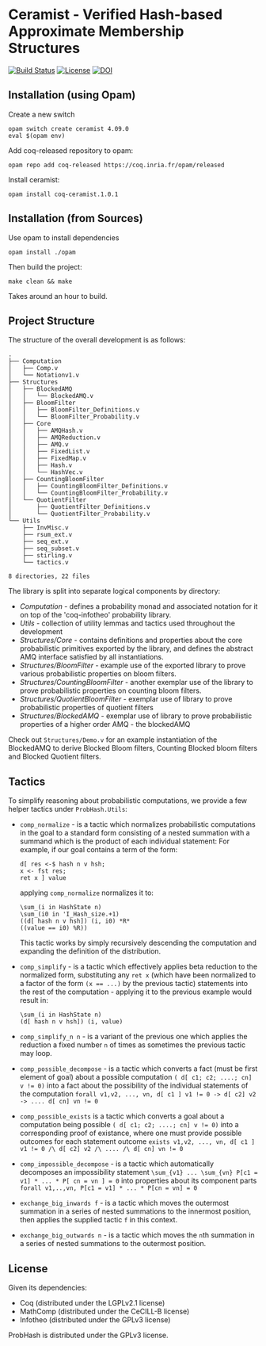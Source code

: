 # Ceramist -  Verified Hash-based Approximate Membership Structures

[![Build Status](https://travis-ci.org/certichain/ceramist.svg?branch=master)](https://travis-ci.org/certichain/ceramist)
[![License](https://img.shields.io/badge/License-GPLv3-blue.svg)](https://raw.githubusercontent.com/certichain/ceramist/master/LICENSE)
[![DOI](https://zenodo.org/badge/189386550.svg)](https://zenodo.org/badge/latestdoi/189386550)


## Installation (using Opam)
Create a new switch
```
opam switch create ceramist 4.09.0
eval $(opam env)
```

Add coq-released repository to opam:
```
opam repo add coq-released https://coq.inria.fr/opam/released
```

Install ceramist:
```
opam install coq-ceramist.1.0.1
```


## Installation (from Sources)
Use opam to install dependencies

```
opam install ./opam
```

Then build the project:
```
make clean && make
```
Takes around an hour to build.

## Project Structure
The structure of the overall development is as follows:
```
.
├── Computation
│   ├── Comp.v
│   └── Notationv1.v
├── Structures
│   ├── BlockedAMQ
│   │   └── BlockedAMQ.v
│   ├── BloomFilter
│   │   ├── BloomFilter_Definitions.v
│   │   └── BloomFilter_Probability.v
│   ├── Core
│   │   ├── AMQHash.v
│   │   ├── AMQReduction.v
│   │   ├── AMQ.v
│   │   ├── FixedList.v
│   │   ├── FixedMap.v
│   │   ├── Hash.v
│   │   └── HashVec.v
│   ├── CountingBloomFilter
│   │   ├── CountingBloomFilter_Definitions.v
│   │   └── CountingBloomFilter_Probability.v
│   └── QuotientFilter
│       ├── QuotientFilter_Definitions.v
│       └── QuotientFilter_Probability.v
└── Utils
    ├── InvMisc.v
    ├── rsum_ext.v
    ├── seq_ext.v
    ├── seq_subset.v
    ├── stirling.v
    └── tactics.v

8 directories, 22 files
```

The library is split into separate logical components by directory:
- *Computation* - defines a probability monad and associated notation for it on top of the 'coq-infotheo' probability library.
- *Utils* - collection of utility lemmas and tactics used throughout the development
- *Structures/Core* - contains definitions and properties about the core probabilistic primitives exported by the library, and defines the abstract AMQ interface satisfied by all instantiations.
- *Structures/BloomFilter* - example use of the exported library to prove various probabilistic properties on bloom filters.
- *Structures/CountingBloomFilter* - another exemplar use of the library to prove probabilistic properties on counting bloom filters. 
- *Structures/QuotientBloomFilter* - exemplar use of library to prove probabilistic properties of quotient filters
- *Structures/BlockedAMQ* - exemplar use of library to prove probabilistic properties of a higher order AMQ - the blockedAMQ 

Check out `Structures/Demo.v` for an example instantiation of the BlockedAMQ to derive Blocked Bloom filters, Counting Blocked bloom filters and Blocked Quotient filters.

## Tactics
To simplify reasoning about probabilistic computations, we provide a few helper tactics under `ProbHash.Utils`:

- `comp_normalize` - is a tactic which normalizes  probabilistic computations in the goal to a standard
   form consisting of a nested summation with a summand which is the product of each individual statement:
   For example, if our goal contains a term of the form:
   ```
   d[ res <-$ hash n v hsh;
   x <- fst res;
   ret x ] value
   ```
   applying `comp_normalize` normalizes it to:
   ```
   \sum_(i in HashState n) 
   \sum_(i0 in 'I_Hash_size.+1) 
   ((d[ hash n v hsh]) (i, i0) *R* 
   ((value == i0) %R))
   ``` 
   This tactic works by simply recursively descending the computation and expanding the
   definition of the distribution.

- `comp_simplify` - is a tactic which effectively applies beta
   reduction to the normalized form, substituting any `ret x` (which
   have been normalized to a factor of the form `(x == ...)` by the previous tactic)
   statements into the rest of the computation - applying it to the previous example would result in:
   ```
   \sum_(i in HashState n) 
   (d[ hash n v hsh]) (i, value)
   ```
- `comp_simplify_n n` - is a variant of the previous one which applies
   the reduction a fixed number `n` of times as sometimes the previous
   tactic may loop.
- `comp_possible_decompose` - is a tactic which converts a fact (must
   be first element of goal) about a possible computation 
   `( d[ c1; c2; ....; cn] v != 0)` 
   into a fact about the possibility of the individual statements of
   the computation
   `forall v1,v2, ..., vn, d[ c1 ] v1 != 0 -> d[ c2] v2 -> .... d[ cn] vn != 0`
- `comp_possible_exists` is a tactic which converts a goal about a computation being possible
   `( d[ c1; c2; ....; cn] v != 0)` 
   into a corresponding proof of existance, where one must provide
   possible outcomes for each statement outcome
   `exists v1,v2, ..., vn, d[ c1 ] v1 != 0 /\ d[ c2] v2 /\ .... /\ d[ cn] vn != 0`
- `comp_impossible_decompose` - is a tactic which automatically
   decomposes an impossibility statement 
   `\sum_{v1} ... \sum_{vn} P[c1 = v1] * ... * P[ cn = vn ] = 0` 
   into properties about its component parts 
   `forall v1,..,vn, P[c1 = v1] * ... * P[cn = vn] = 0`

- `exchange_big_inwards f` - is a tactic which moves the outermost
   summation in a series of nested summations to the innermost
   position, then applies the supplied tactic `f` in this context.

- `exchange_big_outwards n` - is a tactic which moves the `n`th
   summation in a series of nested summations to the outermost
   position.

## License
Given its dependencies:

- Coq (distributed under the LGPLv2.1 license)
- MathComp (distributed under the CeCILL-B license)
- Infotheo (distributed under the GPLv3 license)

ProbHash is distributed under the GPLv3 license.
